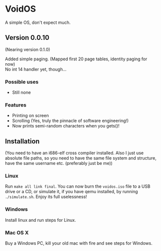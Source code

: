 # VoidOS
A simple OS, don't expect much.
## Version 0.0.10

(Nearing version 0.1.0)

Added simple paging. (Mapped first 20 page tables, identity paging for now)  
No int 14 handler yet, though...

### Possible uses
* Still none
### Features
* Printing on screen
* Scrolling (Yes, truly the pinnacle of software engineering!)
* Now prints semi-random characters when you gets()!

## Installation
(You need to have an i686-elf cross compiler installed. Also I just use absolute file paths, so you need to have the same file system and structure, have the same username etc. (preferably just be me))

### Linux
Run `make all link final`. You can now burn the `voidos.iso` file to a USB drive or a CD, or simulate it, if you have qemu installed, by running `./simulate.sh`. Enjoy its full uselessness!

### Windows
Install linux and run steps for Linux.

### Mac OS X
Buy a Windows PC, kill your old mac with fire and see steps for Windows.

